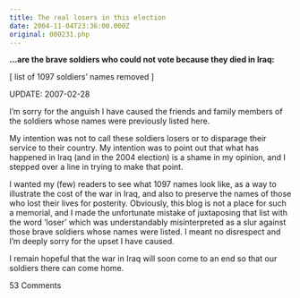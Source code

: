 ```yaml
---
title: The real losers in this election
date: 2004-11-04T23:36:00.000Z
original: 000231.php
---
```


<b>…are the brave soldiers who could not vote because they died in Iraq:</b>

[ list of 1097 soldiers’ names removed ]

UPDATE: 2007-02-28

I’m sorry for the anguish I have caused the friends and family members of the soldiers whose names were previously listed here.

My intention was not to call these soldiers losers or to disparage their service to their country. My intention was to point out that what has happened in Iraq (and in the 2004 election) is a shame in my opinion, and I stepped over a line in trying to make that point.

I wanted my (few) readers to see what 1097 names look like, as a way to illustrate the cost of the war in Iraq, and also to preserve the names of those who lost their lives for posterity. Obviously, this blog is not a place for such a memorial, and I made the unfortunate mistake of juxtaposing that list with the word ‘loser’ which was understandably misinterpreted as a slur against those brave soldiers whose names were listed. I meant no disrespect and I’m deeply sorry for the upset I have caused.

I remain hopeful that the war in Iraq will soon come to an end so that our soldiers there can come home.

<span class="commentheader">53 Comments</span>

<!--


<div class="commentdivider">
<span class="commentauthorbox">Posted by <a href="mailto&#58;Lauren&#64;Balthrop&#46;com">bama</a></span>
<span class="commentdatebox">Thursday, November  4, 2004</span>
<span class="commenttimebox">11:20 PM</span>
</div>
<div class="commentbody">what a crying shame.</div>
<div class="commentdivider">
<span class="commentauthorbox">Posted by John F.</span>
<span class="commentdatebox">Thursday, November  4, 2004</span>
<span class="commenttimebox">11:21 PM</span>
</div>
<div class="commentbody">These brave men and women were all volunteers who died for something�in which�they believed.��Using the term�”losers” anywhere around the names of these brave�soldiers, sailors, marines and airmen�is a�disgrace.� These�men and women fought�and died for not only what�our country requested but for each other.� They did not go to war�and die for George W. Bush, they fought and died for each other.��It is a disgrace to�use the�names of these brave men and�women�for immature political rhetoric.���</div>
<div class="commentdivider">
<span class="commentauthorbox">Posted by Pascal</span>
<span class="commentdatebox">Thursday, November  4, 2004</span>
<span class="commenttimebox">11:23 PM</span>
</div>
<div class="commentbody">i’m sorry, john. i in no way meant to imply that these soldiers are ‘losers’ in a pejorative sense. i was speaking in regard to the winning or losing of an election in which they had no voice.

i have read accounts of MANY MANY soldiers from iraq who have come home to speak out against what is happening there. If you wish to read some of those accounts, i can point you at <a href="http://optruth.org">http://optruth.org</a> as one example.

you may claim i’m using the names of these soldiers as a political tool; i believe that in fact it is this administration that has used their lives as political tools. i am merely pointing that out. out of respect for their lives and in hopes of saving the lives of the soldiers who are still in iraq, i respectfully decline to remove the entry. </div>

<div class="commentdivider">
<span class="commentauthorbox">Posted by <a href="mailto&#58;Lauren&#64;Balthrop&#46;com">bama</a></span>
<span class="commentdatebox">Thursday, November  4, 2004</span>
<span class="commenttimebox">11:25 PM</span>
</div>
<div class="commentbody">and what about the 14,000 people and more in Iraq that have died because of us.</div>
<div class="commentdivider">
<span class="commentauthorbox">Posted by <a href="http://www.pascal.com/cgi-bin/mt/mt-comments.cgi?__mode=red&id=809">delia</a></span>
<span class="commentdatebox">Friday, November  5, 2004</span>
<span class="commenttimebox">11:53 AM</span>
</div>
<div class="commentbody">Ironic, and sad. These are just the people whose perspective and efforts should’ve warranted them a voice in what was happening to them, and which way this country will go in the next four years. Too bad we can’t get Sylvia Brown to channel their voices from beyond the grave. I think we’d hear a lot of yelling.</div>
<div class="commentdivider">
<span class="commentauthorbox">Posted by proud veteran </span>
<span class="commentdatebox">Wednesday, November 10, 2004</span>
<span class="commenttimebox">11:53 AM</span>
</div>
<div class="commentbody">I agree with John F. and I would like to add that if these brave men and women had been able to vote they would have most likely voted overwhelmingly republican, as is traditonally the case with military personnel. Probably why Gore did his best to block overseas military ballots in Florida, while at the same time he wanted heavily populated democrat areas in Florida counted multiple times. Even to have ballots that had not been punched through to be judged how the person wanted to vote. That’s the clearest example of hypocrisy I’ve ever seen.</div>
<div class="commentdivider">
<span class="commentauthorbox">Posted by vandertulip</span>
<span class="commentdatebox">Friday, November 12, 2004</span>
<span class="commenttimebox"> 1:48 PM</span>
</div>
<div class="commentbody">Proud to say that my brother-in-law, Josiah Vandertulip, cast his absentee ballot for Bush prior to his death. We are so proud of him and are honored by his sacrifice. He died doing what he believed in. He died so that you may remain free.</div>
<div class="commentdivider">
<span class="commentauthorbox">Posted by <a href="mailto&#58;cknapp&#64;u&#46;washington&#46;edu">Chester</a></span>
<span class="commentdatebox">Wednesday, November 17, 2004</span>
<span class="commenttimebox"> 9:36 PM</span>
</div>
<div class="commentbody">Sorry Vandertulip - I’d still be free, even if your brother in law hadn’t died in Iraq.  I believe I’d still be as free as I am now, even if none of those listed had died.

In fact, we’d all be alot more free if none of these fine young men had died:

“Naturally, the common people dont want war, but after all, it is the leaders of a country who determine policy, and it is always a simple matter to drag people along whether it is a democracy, or fascist dictatorship, or a parlament, or communist dictatorship. Voice or no voice, the people can always be brought to the bidding of the leaders. This is easy. All you have to do is tell them they are being attacked, and denounce the pacifists for lack of patriotism and exposing the country to danger. It works the same in every country.”

–Hermann Goering. Hitler’s Reich-Marshall, quoted at the Nuremberg Trials.

Our brave young men ARE dying in VAIN at best, and are dying as a tool to take away our freedmons at worst. Failure to see that, even as a possiblity, gaurantees that many young men will continue to die in vain, and with each death we fall further into submission.

If these men are to risk their lives, and some of them are to die, we owe them the vigilance to ensure (and i mean be damn sure) that their deaths are not in vain.

“Those who give up liberty for the sake of security deserve neither liberty nor security.” –Ben Franklin.</div>

<div class="commentdivider">
<span class="commentauthorbox">Posted by B Beard</span>
<span class="commentdatebox">Friday, December 31, 2004</span>
<span class="commenttimebox"> 6:39 PM</span>
</div>
<div class="commentbody">Please remove my son’s name from your list: Spc Bradley S Beard was not a loser and in fact voted in the 2004 election.  His absentee ballot was received and was counted.  Thank you, Brad’s mom</div>
<div class="commentdivider">
<span class="commentauthorbox">Posted by <a href="mailto&#58;camotim&#64;pacbell&#46;net">Timothy-Allen Albertson</a></span>
<span class="commentdatebox">Wednesday, February  2, 2005</span>
<span class="commenttimebox"> 6:04 AM</span>
</div>
<div class="commentbody">THE BLOOD OF OVER A THOUSAND AMERICANS MURDERED BY RAGHEADS IS ON THE HANDS OF DOMESTIC RAGHEADS LIKE BAMA, PASCAL, DELIA

AND CHESTER AND IT CRIES OUT FROM HEAVEN FOR VENGEANCE. COME CALL ONE OF THESE BRAVE AND HONORABLE MEN AND WOMEN A LOOSER, COMPARE THEM TO A NAZI OR SAY THAT THEY DIED IN VAIN TO MY FACE AND, AT BEST, YOU WILL BE DRINKING YOUR MEALS THROUGH A STRAW FOR MANY MONTHS TO COME.

AND AS FAR AS BAMA’S CONCERN ABOUT ENEMY DEATH A SINGLE CENTCOM MWD HAS MORE HUMAN VALUE THAN ALL ENEMY DEAD. I DONT CARE HOW MANY IRAQIS DIE IF IT SAVES A SINGLE AMERICAN HUMAN OF CANINE LIFE. I WOULD HELP A SLIGHTLY INJURED CENTCOM MED BEFORE I WOULD HELP A DYING IRAQI INFANT.

AND IF YOU DONT LIKE THAT BAMA GET THE FUCK OUT OF THE US BECAUSE YOU ARE NOTHING BUT A ISLAMIC PIG SHIT RAGHEAD TRAITOR WHO SHOULD BE SWINGING AT THE END OF A ROPE FOR MURDER AND TREASON.</div>

<div class="commentdivider">
<span class="commentauthorbox">Posted by an anonymous coward</span>
<span class="commentdatebox">Sunday, February 27, 2005</span>
<span class="commenttimebox"> 1:12 AM</span>
</div>
<div class="commentbody">i am josiah vandertulip’s dad, and he did vote , he wasn’t a loser, and idiots like you didn’t get your freedoms from whining like little girls. the freedoms that we all treasure , were earned by the blood of soldiers in all previous conflicts. perhaps, the next time there is the threat of war , or we are attacked again, like on 9-11, you can go and protest in front of them until they give up. i’m sure that will be effective. robert vandertulip</div>
<div class="commentdivider">
<span class="commentauthorbox">Posted by <a href="mailto&#58;eureka1424&#64;aol&#46;com">Erica Fabrizio</a></span>
<span class="commentdatebox">Wednesday, March  2, 2005</span>
<span class="commenttimebox">12:14 PM</span>
</div>
<div class="commentbody">I am ok with everyone having his or her own opinions on this war but could you please take my cousins name  off your list Sgt. Foster L. Harrington as a sign of respect please so that we the family can grief without people like you calling him a loser, or that he died in vain. My heart hurts enough as is…Erica Fabrizio</div>
<div class="commentdivider">
<span class="commentauthorbox">Posted by Angela</span>
<span class="commentdatebox">Sunday, May  8, 2005</span>
<span class="commenttimebox"> 6:44 PM</span>
</div>
<div class="commentbody">Regardless of your opinion of war or who you wanted to win the presidential election, these men and women were killed while honoring YOU! Until you have personally lost someone you love for this cause, tread EXTREMELY lightly of how you define them. A loser is someone who amounts to nothing. A loser speaks without knowing the facts. Josiah Vandertulip DID vote. Josiah Vandertulip, and every other name on that list, did more for YOU and me than you can hope to accomplish in your entire life.</div>
<div class="commentdivider">
<span class="commentauthorbox">Posted by Angela</span>
<span class="commentdatebox">Sunday, May  8, 2005</span>
<span class="commenttimebox"> 6:55 PM</span>
</div>
<div class="commentbody">I’ve just been informed that yet another name on your list voted.  Manuel Ceniceros.</div>
<div class="commentdivider">
<span class="commentauthorbox">Posted by Justin </span>
<span class="commentdatebox">Sunday, May  8, 2005</span>
<span class="commenttimebox"> 7:12 PM</span>
</div>
<div class="commentbody">I am a United States Marine that is currently stationed in Iraq. The men and women on this list are heros. They have given their lives for you and every other american. I have lost 3 personal friends right here in Fallujah, Iraq. And I know for a fact that all of them voted on the recent election. I think we all know who the real loser is. And I can assure you that every service member would love to be at home with their families right now. But not all of them will ever have that privilege again. But they have made sure that you will have that privilege. </div>
<div class="commentdivider">
<span class="commentauthorbox">Posted by <a href="mailto&#58;armandospg&#64;yahoo&#46;com">Armando Jimenez</a></span>
<span class="commentdatebox">Friday, May 13, 2005</span>
<span class="commenttimebox"> 5:34 PM</span>
</div>
<div class="commentbody">I dont agree with YOU, using the word LOSERS, Where is your respect for the fallen soldiers, did you ever bother to contact each and every family member of the fallen SOLDIERS.  We never got a call from you, so were do you get off useing my Uncle’s name 1st Lt. Oscar Jimenez.  He died in action on Sunday, April 11, 2004 in Provence,Iraq.  His a Marine and he loved been a Marine. Thanks to all does BRAVE Military Men & Woman, you get to sleep at home with your family, you get to print B.S on this web site, So for you to say that they died in Vain and that their Losers aint right, Just remember before you go to bed that all those BRAVE Men & Woman serving OUR Country with no complaints and doing their jobs as their told are the one’s with the BIG BALLS, and Thanks to Our Brave Ones, you get to write BS on this web site… and you you say you have respect for the Fallen! where is it, becuase i dont see it or hear it…

Armando Jimenez Jr. </div>

<div class="commentdivider">
<span class="commentauthorbox">Posted by <a href="mailto&#58;luluspg&#64;yahoo&#46;com">Lourdes Preciado</a></span>
<span class="commentdatebox">Friday, May 13, 2005</span>
<span class="commenttimebox"> 6:26 PM</span>
</div>
<div class="commentbody">I Disagree with you, for you to say that they are Loser and that died in Vain Is WRONG and DISRECPECTFUL.  Did you know any of the Fallen Soldiers for you to say that..THEY JOINED THE MILITARY TO SERVE AND PROTECT THEIR COUNTRY AT ANY COST… so Children and People like us, Yeah Like you to, can walk safely on the street without having to duck any Bombs or Bullets from Hostile Fire.  1st LT. OSCAR JIMENEZ, was a good Marine Soldier, Husband, Father, Son, Brother, Uncle, Cousine and a FRIEND.  He died on Sunday, April 11, 2004 under Hostile Fire from the Enemy in Prvence, Iraq. He saved lives that day…So were do you get the Losers and Vain from.

Lourde Preciado</div>

<div class="commentdivider">
<span class="commentauthorbox">Posted by Lisa Zimmer</span>
<span class="commentdatebox">Sunday, May 22, 2005</span>
<span class="commenttimebox"> 5:21 PM</span>
</div>
<div class="commentbody">Please remove Pfc. Nicholaus Zimmer from your list I do not appreciate him being used in your political agenda.  These were brave young people doing their jobs and deserve better than to be called losers.  Regadless of how any of them would have voted they are to be honored not used.

Nicks Mom</div>

<div class="commentdivider">
<span class="commentauthorbox">Posted by <a href="mailto&#58;gotya&#64;pacbell&#46;net"></a></span>
<span class="commentdatebox">Tuesday, June  7, 2005</span>
<span class="commenttimebox"> 2:17 AM</span>
</div>
<div class="commentbody">Timmy’s address is:

Timothy Allen Albertson

3309 Harrison Street, Apartment No. 5

Oakland, CA 94611-5469</div>

<div class="commentdivider">
<span class="commentauthorbox">Posted by <a href="mailto&#58;orlandosl&#64;aol&#46;com">Sherry Orlando</a></span>
<span class="commentdatebox">Friday, August  5, 2005</span>
<span class="commenttimebox">11:22 PM</span>
</div>
<div class="commentbody">Please do not use my husband, LTC Kim Orlando’s name for your political agenda. Kim was killed in Karbala, Iraq on October 16, 2003.   You do not know him, you do not know what he stood for and you certainly do not, nor do you have any invitation to second guess who he would have voted for.  He is not, nor has he ever been, a loser in anything.

</div>
<div class="commentdivider">
<span class="commentauthorbox">Posted by <a href="mailto&#58;yesharah&#64;hotmail&#46;com">Rachel Orlando</a></span>
<span class="commentdatebox">Monday, August 22, 2005</span>
<span class="commenttimebox"> 1:41 PM</span>
</div>
<div class="commentbody">I second Sherry’s post.  Please immediately remove my brother-in-law’s name (Kim S. Orlando) from your childish and offensive list.</div>
<div class="commentdivider">
<span class="commentauthorbox">Posted by teri knott</span>
<span class="commentdatebox">Wednesday, October 19, 2005</span>
<span class="commenttimebox">12:23 AM</span>
</div>
<div class="commentbody">Please remove Eric’s name also.  No way was he ever a loser.  Apparently you have not talked to the same soldiers that I have.  Eric was extremely proud of what he was doing over there.  You need to study your history books and find out how the USA became the great place that it is.  The Iraqi people hope to get to be a great place also some day.  It doesn’t happen overnight.  I for one do not want Eric’s and all the others ultimate sacrifice to be for nothing.   </div>
<div class="commentdivider">
<span class="commentauthorbox">Posted by <a href="mailto&#58;suz1120&#64;aol&#46;com">Susanne Sullivan</a></span>
<span class="commentdatebox">Saturday, October 22, 2005</span>
<span class="commenttimebox"> 7:49 AM</span>
</div>
<div class="commentbody">Please remove my son’s name from your list.  He is LCPL Vincent M. Sullivan.  He was proud to be a Marine.  His convictions and beliefs differed vastly from yours.  He believed that what he was doing is Iraq was important and necessary.  And he had the courage of his convictions.  To parapharase, Courage is not the absence of fear but the belief that there is something more important than fear. This is how my son lived and how he died.  To call him a loser in any sense of the word is disrespectful. </div>
<div class="commentdivider">
<span class="commentauthorbox">Posted by Jessica Ritterbusch</span>
<span class="commentdatebox">Sunday, January 22, 2006</span>
<span class="commenttimebox"> 2:29 PM</span>
</div>
<div class="commentbody">I strongly agree with all those who are apposed to your list of ‘LOSERS.’ my little brother Carl F. Curran II, SPC USANG, whom was awarded the rank of SGT post humously along with many other awards. was not a loser. he was a proud young man who fought for what he believed was right. he has done that his whole life, enjoyed making people smile when something went bad… an example when Sept 11 happened.. he went into work wearing different goofy hats just to cheer people up… a santa hat, goofy’s hat with ears… whatever jsut to bring the morale back up.

even though he was unable to vote in that election does not give you the right to say that he was a loser among the rest who are not losers, those who have laid their lives down just so that we can remain free!!! and if your dubbing this list as loser’s to voting then you might as well look at all of our fellow veteran’s who have lost their lives in either wars (the great war, WWII, vietnam, korea… etc..) or just old age, you are dubbing them as losers as well. WHICH NONE OF THEM ARE!!! THEY ARE HEROS IN THEIR OWN RESPECTS!!! now i come from a line of military and i proudly serve!!! and i PROUDLY salute fallen comrades despite what branch they are in. marines, army, air force, navy, and coast guard!!! no matter waht we are in it together!!! and together we shall stand united against those who are against us!!! fair winds and flowing seas, until we see each other again!

sincerely

jessica Ritterbusch PC3, USN</div>

<div class="commentdivider">
<span class="commentauthorbox">Posted by <a href="mailto&#58;leonard_wahl&#64;hotmail&#46;com">leonard wahl</a></span>
<span class="commentdatebox">Thursday, May 11, 2006</span>
<span class="commenttimebox">12:08 AM</span>
</div>
<div class="commentbody">Soldier’s are the very one’s protecting your rights, freedoms and liberities / so you can express your views. Soldier’s do not lose his or her vote while in the military. Aan soldiers never want to go to war. Not one wants to wound and or kill another, nor to be wounded and or to be killed. So stop blaming the soldier for going yo war, and everything that happens in a war! you really have no one else to blame/  Sorry&lt; i was wrong you really do! Yourrself for starters and the American people for voting those into office.  These are the very people that sent our soldier’s to war.  So if you have a problem with the war. Then blame those youu elected. An stop with pinning the war on President George Bush. Congress and Senators voted to go to war.  Only several did not.  For all those that did, still you have to blame yourselve as an American.  If you truely, believe this war is wrong. An for those that voted to approve this war now changing his or her mind now. Hey, it’s election year and all he or she is really worried about is not being in Washington DC. So lets blame the President for misleading me.  No one mislead anyone. You have an education and you read all the paperwork needed to allow you to vote as you had wanted. Basically, those in Washington dc elected by the people do not care! My son didn’t died in avain! nor will I allow you or anyone to attempt to do that to him and all those he served so proudly with. </div>
<div class="commentdivider">
<span class="commentauthorbox">Posted by <a href="mailto&#58;MMetzcher&#64;yahoo&#46;com">Mandy</a></span>
<span class="commentdatebox">Thursday, June 22, 2006</span>
<span class="commenttimebox"> 9:52 AM</span>
</div>
<div class="commentbody">Lance Corporal Scott E. Dougherty of the USMC was on this list. He was my hero and my best friend. He was a strong & brave man who had a great love for his country. He was not a loser, he served proudly for the Marines. Scott did not die a loser, he died a hero for something he believed in, and that was your freedom.</div>
<div class="commentdivider">
<span class="commentauthorbox">Posted by <a href="mailto&#58;Tauntee58&#64;aol&#46;com">Michele Guidry</a></span>
<span class="commentdatebox">Saturday, October 28, 2006</span>
<span class="commenttimebox"> 9:54 AM</span>
</div>
<div class="commentbody">I strongly oppose the use of my nephew’s name to further your disgusting views.  Please remove PFC. David Paul Burridge.  He died an honorable young and belived that he was there for a purpose.  To keep you and others safe.  But jackasses like you have have failed to realize that World War I and World War II again kept us from having to fight here on our own soil.  Until the Americans have to fight that fight here at home we should be ever so thankful for our young men and women keeping our home land safe.  Even for idots like yourself.  Remember when you put your head down on your pillow at night.  He was the one guarding your rights and died for the same.

So may you go straight to hell.</div>

<div class="commentdivider">
<span class="commentauthorbox">Posted by <a href="mailto&#58;yvetteburridge&#64;cox&#46;net">Yvette Burridge</a></span>
<span class="commentdatebox">Saturday, October 28, 2006</span>
<span class="commenttimebox">11:16 AM</span>
</div>
<div class="commentbody">Dear Sir,

I am the mother of PFC David P. Burridge. My son died on Sept 6, 2004 along side of 6 fellow Marine Brothers and 3 Iraq’s in training. 5 Marines survived that blast.

None of these men were losers in this election nor were they losers in any other fashion.

HOW DARE YOU!!!!!!!!

WHAT KIND OF PERSON ARE YOU!!!!!!!

I’ve read all that is printed on your diary. I read that people are asking and requesting the removaL of their LOVED ONE’S NAME from your list of losers, yet you do not remove them.

I personally am demanding the removal of my son’s name from your list as of today Octover 28, 2006.

I’ve gotten one Bill past here in Louisiana to stop idoits like you and others from using our Loved One’s names ans pictures for any use, policial or other wise. I’m now working on it in Congress. This would not allow people like you to slander, misuse, stc. the use of these wonderful loving soles names.

I for one did not get a call from you or any one else to see if you could use my son’s name. I could tell you now, I would not have given you permission.

I agree with everything my sister Michele Guidry had to say and I believe you sir have over stepped your boundries.

All of our brave military has had your back, why can’t you choose to have theirs.

Not in the political ring, just theirs.

Don’t associate their names with anything else accept honor, pride and a job well done when by the way you are safe and so is your family. For all of them that served, serving now or has passed on, made that possible.

I will be checking to see if my son’s name as well as others that have request the removal of their loved one’s name be removed. Has been removed.

Till them, sir - like my sister said,

GO STRAIGHT TO HELL

Yvette Burridge

PMM of PFC David P. Burridge

My Angel in Heaven

9/13/84 - 9/06/04</div>

<div class="commentdivider">
<span class="commentauthorbox">Posted by <a href="mailto&#58;GottaLoveMe18&#64;cox&#46;net">Brittany</a></span>
<span class="commentdatebox">Saturday, October 28, 2006</span>
<span class="commenttimebox">11:51 AM</span>
</div>
<div class="commentbody">Hello my name is Brittany Burridge im am the sister of PfC David Burrige’s  I have a question for you…Have you lost your damn mind? These men and woman faught for your damn freedom and your going to slang their names like this. You are the real loser in this sistion.I also want you to remove my brothers name from this list asap. This is not a joke. I understand that you have no common since and that you  are only concerned about yourself, but their are other people in the world that you should have respect for. Fix this now. And lke my mother and aunt said. You inconsiderate Bastard!!!!!!!!!!!!!!!!! Go to hell….. </div>
<div class="commentdivider">
<span class="commentauthorbox">Posted by <a href="mailto&#58;joshtackett&#64;comcast&#46;net">josh tackett</a></span>
<span class="commentdatebox">Tuesday, December  5, 2006</span>
<span class="commenttimebox"> 5:39 PM</span>
</div>
<div class="commentbody">my cousin patrick adle died proud and made the whole adle family and his friends proud and i speek for the rest of the brave young men and women when i say this if i ever met you i would gladly spend the rest of my life in prison by taken your life and i promise i would make you suffer</div>
<div class="commentdivider">
<span class="commentauthorbox">Posted by <a href="mailto&#58;zayroque&#64;freedomsonme&#46;com">Jose Roque</a></span>
<span class="commentdatebox">Monday, January 22, 2007</span>
<span class="commenttimebox">10:25 PM</span>
</div>
<div class="commentbody">I am a combat Vet, (Paratrooper)I was in OIF 1 and I would like to share WWW.FreedomsOnMe.com with all of you so that we can Honor as many of our brothers and Sisters in arms as possable. America has forgotten its love for its Military and My Partners and I Started this Company to Restore it, So Please Tell your friends and your family Beacause Sacrifice Should Be Remembered.</div>
<div class="commentdivider">
<span class="commentauthorbox">Posted by <a href="mailto&#58;jeni&#46;roarick&#64;gmail&#46;com">Jeni Roarick</a></span>
<span class="commentdatebox">Tuesday, February 27, 2007</span>
<span class="commenttimebox">12:38 PM</span>
</div>
<div class="commentbody">Take me late husbands name off your list. Sgt Richard Burdick.

</div>
<div class="commentdivider">
<span class="commentauthorbox">Posted by <a href="http://www.pascal.com/cgi-bin/mt/mt-comments.cgi?__mode=red&id=1060">Andie</a></span>
<span class="commentdatebox">Tuesday, February 27, 2007</span>
<span class="commenttimebox"> 1:29 PM</span>
</div>
<div class="commentbody">How dare you, dude.  How dare you use these hero’s names to boost your own political agenda.  Jeni Roarick (wife of late Sgt Burdick) is a dear friend of mine.  He died for your life…and now you think that somehow entitles you to speak on his behalf?  Grow up.  This is the most self-serving pile of garbage I have EVER read.</div>
<div class="commentdivider">
<span class="commentauthorbox">Posted by <a href="mailto&#58;CrMorgan05&#64;gmail&#46;com">Courtney</a></span>
<span class="commentdatebox">Tuesday, February 27, 2007</span>
<span class="commenttimebox"> 1:53 PM</span>
</div>
<div class="commentbody">How sickening are you? What type of an agenda must someone have to post something like this in their journal for the world to see. I demand you also take my friend’s late husband (Sgt. Richard Burdick) off of this list. You have no right to assume or imply that these brave men and women died for anything other than their belief and faith in their country! You are a disgusting person, and I hope you feel and see that everytime you look in the mirror. What a shame that we have lost so many great people to causes that defend your rights in this country. Maybe you should think about that.</div>
<div class="commentdivider">
<span class="commentauthorbox">Posted by Proud Navy Wife</span>
<span class="commentdatebox">Tuesday, February 27, 2007</span>
<span class="commenttimebox"> 2:34 PM</span>
</div>
<div class="commentbody">this is so sad and sick.  our men fight and die for your right to say horrible things about them! try going through what we do every day!! its hell on earth for our men AS WELL as us. you make me sick!!!</div>
<div class="commentdivider">
<span class="commentauthorbox">Posted by Ashley</span>
<span class="commentdatebox">Tuesday, February 27, 2007</span>
<span class="commenttimebox"> 3:18 PM</span>
</div>
<div class="commentbody">I just want you to know that each and every one of them died to give you the freedom to post that on the internet today. I swelled with pride when I read each and every  one of those names. Not because of you’re “loser” remark, but knowing that my HUSBAND has also fought amongst the toughest of tough, so that you may speak freely. Remember this as you ridcule each and every respected soldier. </div>
<div class="commentdivider">
<span class="commentauthorbox">Posted by <a href="http://www.pascal.com/cgi-bin/mt/mt-comments.cgi?__mode=red&id=1064">Pascal</a></span>
<span class="commentdatebox">Tuesday, February 27, 2007</span>
<span class="commenttimebox"> 3:38 PM</span>
</div>
<div class="commentbody">I am not ridiculing these soldiers. They are brave and they died in service of their country. But this war was built on lies and no more of our soldiers should have to die for this mistake.</div>
<div class="commentdivider">
<span class="commentauthorbox">Posted by Miriam Weeden </span>
<span class="commentdatebox">Tuesday, February 27, 2007</span>
<span class="commenttimebox"> 3:49 PM</span>
</div>
<div class="commentbody">this soldiers died for this country and we should be proud of them only the ones that do have soldiers out there in iraq can understand that the rest who dont support our troops can go to hell and should be not call americans .. I love my soldier with all my heart .. </div>
<div class="commentdivider">
<span class="commentauthorbox">Posted by <a href="mailto&#58;jeni&#46;roarick&#64;gmail&#46;com">Jeni Roarick</a></span>
<span class="commentdatebox">Tuesday, February 27, 2007</span>
<span class="commenttimebox"> 3:55 PM</span>
</div>
<div class="commentbody">Then please honor the wishes of these fallen hero’s and remove their names from your list.

Spc Bradley S Beard

Sgt. Foster L. Harrington

LTC Kim Orlando

Manuel Ceniceros.

Pfc. Nicholaus Zimmer

Eric

LCPL Vincent M. Sullivan

Carl F. Curran II, SPC USANG

PFC. David Paul Burridge

patrick

Lance Corporal Scott E. Dougherty of the USMC

1st Lt. Oscar Jimenez.

Staff Sgt. Richard A. Burdick

You have NO right speaking on their behalf and didn’t even bother to contact the families for approval or permission.

I ask you again, remove the names.

Jeniffer Roarick widow to Staff Sgt. Richard A. Burdick</div>

<div class="commentdivider">
<span class="commentauthorbox">Posted by <a href="http://www.pascal.com/cgi-bin/mt/mt-comments.cgi?__mode=red&id=1067">Pascal</a></span>
<span class="commentdatebox">Tuesday, February 27, 2007</span>
<span class="commenttimebox"> 4:33 PM</span>
</div>
<div class="commentbody">I am not speaking on anyone’s behalf. This is simply a list of the names of the soldiers who died in Iraq as of November 4, 2004. I copied the list from CNN’s website. Removing names from this list will not change anything. It will not bring them back. In fact, if this list were to be updated at all, it would be over three times longer.

Jeni, I am sorry for your loss, and for the loss of all those who knew any of the soldiers listed above, or any who have died since this list was posted.</div>

<div class="commentdivider">
<span class="commentauthorbox">Posted by <a href="mailto&#58;audrieruiz&#64;sbcglobal&#46;net">Audrie A. Ruiz</a></span>
<span class="commentdatebox">Tuesday, February 27, 2007</span>
<span class="commenttimebox"> 4:42 PM</span>
</div>
<div class="commentbody">What you are saying is offending many people whom have lost loved ones…and I think that you are no one whom should be mentioning their names in your so called agenda! You have no right what so ever! As a wife of an active duty soldier…these men and women believe they were there for a purpose. And if you are not an armed forces menber or have ever been then you should not be calling out these fallen heroes as losers! You are the loser my friend!</div>
<div class="commentdivider">
<span class="commentauthorbox">Posted by <a href="http://www.pascal.com/cgi-bin/mt/mt-comments.cgi?__mode=red&id=1069">Pascal</a></span>
<span class="commentdatebox">Tuesday, February 27, 2007</span>
<span class="commenttimebox"> 4:49 PM</span>
</div>
<div class="commentbody">My wording was poor, and I’m sorry for that. But I’m not going to change the wording for the sake of posterity. These people are not losers. I was simply expressing a sentiment that it’s a shame that their voices were snuffed out and they were unable to vote. It has been since been pointed out that some of these soldiers voted absentee. So the premise of this post is erroneous in those cases. Nonetheless, for posterity’s sake, I’ve chosen to leave the list as it stands. Again, I’m sorry. I’ll not comment further on the matter.</div>
<div class="commentdivider">
<span class="commentauthorbox">Posted by <a href="mailto&#58;jeni&#46;roarick&#64;gmail&#46;com">Jeni Roarick</a></span>
<span class="commentdatebox">Tuesday, February 27, 2007</span>
<span class="commenttimebox"> 4:50 PM</span>
</div>
<div class="commentbody">Do not patronize me, Pascal. My children and I know FULL well that NOTHING will bring him back.

I am simply asking you to respect the wishes of the families left behind. Specifically, the names I’ve posted. Your refusal shows that you have absolutely NO respect for them or the Fallen.

As for not speaking on anones behalf, I call bullshit.

“Please remove my son�s name from your list: Spc Bradley S Beard was not a loser and in fact voted in the 2004 election. His absentee ballot was received and was counted. Thank you, Brad�s mom”

“Proud to say that my brother-in-law, Josiah Vandertulip, cast his absentee ballot for Bush prior to his death. We are so proud of him and are honored by his sacrifice. He died doing what he believed in. He died so that you may remain free.”

Now, in regards to Staff Sgt. Burdick, He PROUDLY served, fought, & ultimately gave his life for our country. He supported our president and the mission, and is in NO way a “loser”.</div>

<div class="commentdivider">
<span class="commentauthorbox">Posted by <a href="mailto&#58;Tigers_girl79&#64;yahoo&#46;com">Amanda Walker</a></span>
<span class="commentdatebox">Tuesday, February 27, 2007</span>
<span class="commenttimebox"> 4:57 PM</span>
</div>
<div class="commentbody">You should really re-think how you say things… It is VERY disturbing.. My husband is a soldier and if he is and never will be a “LOOSER” </div>
<div class="commentdivider">
<span class="commentauthorbox">Posted by <a href="mailto&#58;tigers_girl79&#64;yahoo&#46;com">Sgt. Walker</a></span>
<span class="commentdatebox">Tuesday, February 27, 2007</span>
<span class="commenttimebox"> 5:01 PM</span>
</div>
<div class="commentbody">You really need to show me something on here were you have the permission to use these soldiers and marines names by them befor death or from their families. It is against the law to use the names of Fallen soldiers without permission from the family or prior death concent. If the families of these soldiers wanted to they could have your Butt in court over it because the military protects those soldiers and their family from “thrill seekers” or “spotlight stealers” such as yourself. I hope that because of the way you have used their names, each and every family that you have names of their fallen on here will nail your butt to the wall for this. Think about it!!</div>
<div class="commentdivider">
<span class="commentauthorbox">Posted by an anonymous coward</span>
<span class="commentdatebox">Tuesday, February 27, 2007</span>
<span class="commenttimebox"> 5:42 PM</span>
</div>
<div class="commentbody">How dare you! These men and women died for YOU. your an unimaginable bastard!</div>
<div class="commentdivider">
<span class="commentauthorbox">Posted by Proud Navy Wife</span>
<span class="commentdatebox">Tuesday, February 27, 2007</span>
<span class="commenttimebox"> 6:59 PM</span>
</div>
<div class="commentbody">if you didnt MEAN it then take this down!!! its disgusting and insutling! You don’t know the feeling the first time you hear the word deployment or the feeling of his hands as it slides out of yours for what could be the last time. You don’t know what that last hug or kiss means and how important that goodbye truly is. YOU DONT KNOW OUR FEAR!!</div>
<div class="commentdivider">
<span class="commentauthorbox">Posted by Proud Navy Fiancee</span>
<span class="commentdatebox">Tuesday, February 27, 2007</span>
<span class="commenttimebox"> 8:03 PM</span>
</div>
<div class="commentbody">How dare you get on here and put down our men and women serving our country! They are out there defending the right for you to even be alive and you’re saying shit like this about them?! You dont know what its like going through a deployment or finding out that your family member or friend is dead because they were brave enought to defend our country! Some of the people on your list are my family and friends. If you didnt mean what you said .. you need to take it off! </div>
<div class="commentdivider">
<span class="commentauthorbox">Posted by Proud Army Wife</span>
<span class="commentdatebox">Tuesday, February 27, 2007</span>
<span class="commenttimebox"> 9:12 PM</span>
</div>
<div class="commentbody">I agree with EVERYONE on here but YOU!! You don’t know our fear, and yet you still have the, for lack of a better word, BALLS to post things like this. YES my soldier went to war, YES fortunatley my soldier came back to me…we are still under that constent fear when that phone rings thats he gonna get called again. I don’t know where you were right to post this list. I get that your not calling the military men and woman losers, but come on do you get your jollies off just by seeing how many people that you can piss off from the time this lame excuse for attention was posted to whenever you feel is right to take it down? Come on guy, if you had any respect for ANY of the fallen heroes of this country or their families, you would show it. You are a POOR POOR excuse for an American. We should pack your shit up, arm you with an AK-47 and ship your ass over there and see how many of our PROUD SERVICE MEN and WOMEN who have read this are willing to turn on you…You are a poor excuse for a man….</div>
<div class="commentdivider">
<span class="commentauthorbox">Posted by WifeOfAHero</span>
<span class="commentdatebox">Wednesday, February 28, 2007</span>
<span class="commenttimebox">12:42 AM</span>
</div>
<div class="commentbody">I wonder if you, yourself, is married.  Or have children.  Can you just put yourself in the shoes of the families sufferring their losses?  This is pouring salt in SOOO many wounds, and it’s sadistic to continue this knowing now how much pain it’s causing.  It’s a hard thing to deal with, the deployments and losses, and something tells me you never have had to considering the lack of sensitivity, and for you to speak about something so devasting in such a personal way, without consideration for the persons closely related is so tactless and so thoughtless.  Just so you can make a statement, it is BEYOND OFFENSIVE!!  I wonder if you know, how many wives, mothers, brothers, cousins, friends you have made cry over a STUPID, MEANINGLESS comment.  I wonder if you noticed that you’re whole ‘purpose of raising awareness’ is doing nothing but bringing pain to the families of the fallen.  Is that what you wanted, because, if not, WHY DON’T YOU REMOVE IT????  You now know the pain you’re causing, yet, you choose to leave it up.  I know you could ‘make the same statement’ without using the names of the fallen, or re-opening wounds for so many grieving families.  These names are sacred to so many people, and your making light of that.  PLEASE STOP!  For the sake of the families.</div>
<div class="commentdivider">
<span class="commentauthorbox">Posted by <a href="http://www.pascal.com/cgi-bin/mt/mt-comments.cgi?__mode=red&id=1078">Andie</a></span>
<span class="commentdatebox">Wednesday, February 28, 2007</span>
<span class="commenttimebox"> 1:50 PM</span>
</div>
<div class="commentbody">Pascal…

As Jeni and Kyle’s (the husband who emailed you) friend of years, I would like to say thank you for removing this blog and for your donation.

You have shown how intelligent and kind you are through those efforts.

Sincerely,

Andie Jacobsen</div>

<div class="commentdivider">
<span class="commentauthorbox">Posted by Jeni Roarick</span>
<span class="commentdatebox">Sunday, March 18, 2007</span>
<span class="commenttimebox"> 9:35 PM</span>
</div>
<div class="commentbody">Pascal,

Thank you.</div>

<div class="commentdivider">
<span class="commentauthorbox">Posted by <a href="mailto&#58;littleangelmeggy&#64;hotmail&#46;com">Megan</a></span>
<span class="commentdatebox">Sunday, April  1, 2007</span>
<span class="commenttimebox"> 2:58 AM</span>
</div>
<div class="commentbody">I was upset to see the name of one of my best friends, cory guerin on here. You shouls really take into consideration how you phrase sentences before you go around posting their names for your political stand point. My BEST FRIEND DIED DOING WHAT HE LOVED…..remember that. Remember these men are laying their lives on the line for this country and what it stands for…freedom and democracy. I truly hope that you will someday show some respect to those who you post on your page and realize their are family and friends of those couragous PROUD of what they did!!!!!</div> -->
